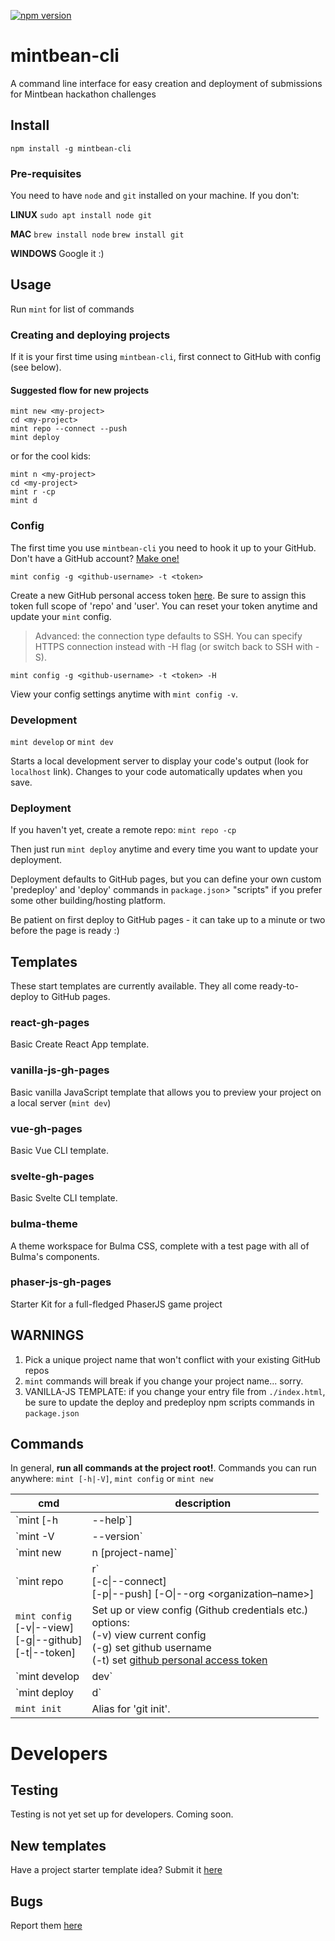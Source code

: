[![npm version](https://badge.fury.io/js/mintbean-cli.svg)](https://badge.fury.io/js/mintbean-cli)

# mintbean-cli

A command line interface for easy creation and deployment of submissions for Mintbean hackathon challenges

## Install

`npm install -g mintbean-cli`

### Pre-requisites

You need to have `node` and `git` installed on your machine. If you don't:

**LINUX**  `sudo apt install node git`

**MAC**  `brew install node`  `brew install git`

**WINDOWS** Google it :)

## Usage

Run `mint` for list of commands

### Creating and deploying projects

If it is your first time using `mintbean-cli`, first connect to GitHub with config (see below).

#### Suggested flow for new projects

```shell
mint new <my-project>
cd <my-project>
mint repo --connect --push
mint deploy
```

or for the cool kids:

```shell
mint n <my-project>
cd <my-project>
mint r -cp
mint d
```

### Config

The first time you use `mintbean-cli` you need to hook it up to your GitHub. Don't have a GitHub account? [Make one!](https://github.com/join)

`mint config -g <github-username> -t <token>`

Create a new GitHub personal access token [here](https://github.com/settings/tokens). Be sure to assign this token full scope of 'repo' and 'user'. You can reset your token anytime and update your `mint` config.

> Advanced: the connection type defaults to SSH. You can specify HTTPS connection instead with -H flag (or switch back to SSH with -S).

`mint config -g <github-username> -t <token> -H`

View your config settings anytime with `mint config -v`.

### Development

`mint develop` or `mint dev`

Starts a local development server to display your code's output (look for `localhost` link). Changes to your code automatically updates when you save.

### Deployment

If you haven't yet, create a remote repo: `mint repo -cp`

Then just run `mint deploy` anytime and every time you want to update your deployment.

Deployment defaults to GitHub pages, but you can define your own custom 'predeploy' and 'deploy' commands in `package.json`> "scripts" if you prefer some other building/hosting platform.

Be patient on first deploy to GitHub pages - it can take up to a minute or two before the page is ready :)

## Templates

These start templates are currently available. They all come ready-to-deploy to GitHub pages.

### react-gh-pages

Basic Create React App template.

### vanilla-js-gh-pages

Basic vanilla JavaScript template that allows you to preview your project on a local server (`mint dev`)

### vue-gh-pages

Basic Vue CLI template.

### svelte-gh-pages

Basic Svelte CLI template.

### bulma-theme

A theme workspace for Bulma CSS, complete with a test page with all of Bulma's components.

### phaser-js-gh-pages

Starter Kit for a full-fledged PhaserJS game project

## WARNINGS

1. Pick a unique project name that won't conflict with your existing GitHub repos
2. `mint` commands will break if you change your project name... sorry.
3. VANILLA-JS TEMPLATE: if you change your entry file from `./index.html`, be sure to update the deploy and predeploy npm scripts commands in `package.json`

## Commands

In general, **run all commands at the project root!**. Commands you can run anywhere: `mint [-h|-V]`, `mint config` or `mint new`


| cmd | description |
| - | - |
| `mint [-h | --help`] |
| `mint -V | --version` |
| `mint new | n [project-name]` |
| `mint repo | r`<br> [-c\|--connect]<br>  [-p\|--push] [-O\|--org <organization–name>]<br /> |
| `mint config` <br>  [-v\|--view] <br>  [-g\|--github] <br>  [-t\|--token] | Set up or view config (Github credentials etc.)<br>   options: <br> (-v) view current config<br>(-g) set github username <br>(-t) set [github personal access token](https://docs.github.com/en/github/authenticating-to-github/creating-a-personal-access-token) |
| `mint develop | dev` |
| `mint deploy | d` |
| `mint init` | Alias for 'git init'. |

# Developers

## Testing

Testing is not yet set up for developers. Coming soon.

## New templates

Have a project starter template idea? Submit it [here](https://github.com/clairefro/mintbean-cli/issues/new?assignees=&labels=template&template=template-proposal.md&title=Template+proposal%3A+)

## Bugs

Report them [here](https://github.com/clairefro/mintbean-cli/issues/new?assignees=&labels=&template=bug_report.md&title=)
